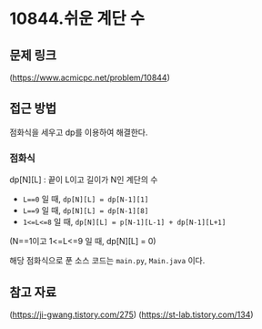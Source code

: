 # 10844.쉬운 계단 수

## 문제 링크

(https://www.acmicpc.net/problem/10844)

## 접근 방법

점화식을 세우고 dp를 이용하여 해결한다.

### 점화식

dp[N][L] : 끝이 L이고 길이가 N인 계단의 수

- `L==0` 일 때, `dp[N][L] = dp[N-1][1]`
- `L==9` 일 때, `dp[N][L] = dp[N-1][8]`
- `1<=L<=8` 일 때, `dp[N][L] = p[N-1][L-1] + dp[N-1][L+1]`

(N==1이고 1<=L<=9 일 때, dp[N][L] = 0)

해당 점화식으로 푼 소스 코드는 `main.py`, `Main.java` 이다.

## 참고 자료

(https://ji-gwang.tistory.com/275)
(https://st-lab.tistory.com/134)
